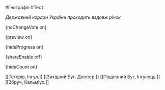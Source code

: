 #Географія #Тест

*Державний кордон України проходить вздовж річок*

{noChangeVote on}

{preview on}

{hideProgress on}

{shareEnable off}

{hideCount on}

[[Тетерів, Інгул.]]
[[Західний Буг, Дністер.]]
[[Південний Буг, Інгулець.]]
[[Збруч, Кальміус.]]
